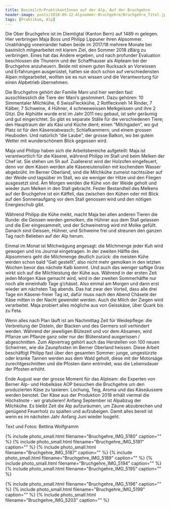 ```yaml
---
title: Basimilch–PraktikantInnen auf der Alp, Auf der Bruchgehre
header-image: posts/2018-09-12-Alpsommer-Bruchgehre/Bruchgehre_Titel.jpg
tags: [Praktikum, Alp]
---
```

 
Die Ober Bruchgehre ist im Diemtigtal (Kanton Bern) auf 1489 m gelegen. Hier verbringen Maja Boss und Philipp Lippuner ihren Alpsommer. Unabhängig voneinander haben beide im 2017/18 mehrere Monate bei basimilch mitgearbeitet mit klarem Ziel, den Sommer 2018 zBärg zu verbringen. Eines hat das Andere ergeben, und nach profunder Evaluation beschlossen die Thunerin und der Schaffhauser als Alpteam bei der Bruchgehre anzuheuern. Beide mit einem guten Rucksack an Vorwissen und Erfahrungen ausgerüstet, hatten sie doch schon auf verschiedensten Alpen mitgearbeitet, wollten sie es nun wissen und die Verantwortung für einen Alpbetrieb übernehmen.
 
Die Bruchgehre gehört der Familie Mani und hier werden fast ausschliesslich die Tiere der Mani’s gesömmert. Dazu gehören: 10 Simmentaler Milchkühe, 6 SwissFleckkühe, 2 Rotfleckvieh 14 Rinder, 7 Kälber, 7 Schweine, 4 Hühner, 4 schneeweissen Melkgeissen und ihre 2 Gitzi. Die Alphütte wurde erst im Jahr 2011 neu gebaut, ist sehr geräumig und gut eingerichtet. So gibt es separate Ställe für die verschiedenen Tiere; den Hauptraum der als Käsi und Küche dient; einen “Milchgaden”, wo gut Platz ist für den Käsereiabwasch; Schlafkammern; und einem grossen Heuboden. Und natürlich “die Laube”, der grosse Balkon, wo bei gutem Wetter mit wunderschönem Blick gegessen wird.

Maja und Philipp haben sich die Arbeitsbereiche aufgeteilt: Maja ist verantwortlich für die Käserei, während Philipp im Stall und beim Melken der Chef ist. Sie stehen um 5h auf. Zuallererst wird der Holzofen eingefeuert, denn vor dem Käsen werden alle Käsereiutensilien mit kochendem Wasser abgebrüht. Im Berner Oberland, sind die Milchkühe zumeist  nachtsüber auf der Weide und tagsüber im Stall, wo sie weniger der Hitze und den Fliegen ausgesetzt sind. Am Morgen  werden die Kühe von der Weide geholt und wieder zum Melken  in den Stall gebracht. Fester Bestandteil des Melkens auf der Bruchgehre ist ein Käffeli, das zwischen den Kühen oder mit Blick auf den Sonnenaufgang vor dem Stall genossen wird und  den nötigen Energieschub gibt.

Während Philipp die Kühe melkt, macht Maja bei allen anderen Tieren die Runde: die Geissen werden gemolken, die Hühner aus dem Stall gelassen und die Eier eingesammelt, und der Schweinetrog wird mit Molke gefüllt. Danach sind Geissen, Hühner, und Schweine frei und streunen den ganzen Tag nach Belieben auf der Alp herum.

Einmal im Monat ist Milchwägung angesagt: die Milchmenge jeder Kuh wird gewogen und ins Journal eingetragen. In der zweiten Hälfte des Alpsommers geht die Milchmenge deutlich zurück: die meisten Kühe werden schon bald “Galt gestellt”, also nicht mehr gemolken in den letzten Wochen bevor das nächste Kalb kommt. Und auch das weniger saftige Gras wirkt sich auf die Milchleistung der Kühe aus. Während in der ersten Zeit jeden Morgen Käse gemacht wird, wird in der zweiten Sommerhälfte nur noch alle eineinhalb Tage g’chäset. Also einmal am Morgen und dann erst wieder am nächsten Tag abends. Das hat zwar den Vorteil, dass alle drei Tage ein Käserei-freier Tag ist, dafür muss nach den Abend Chäsete der Käse mitten in der Nacht gewendet werden. Auch die Milch der Ziegen wird verarbeitet. Maja probiert alles mögliche aus von Geisskäse, über Quark bis zu Feta. 

Wenn alles nach Plan läuft ist am Nachmittag Zeit für Weidepflege: die Verbreitung der  Disteln, der Blacken und des Germers soll verhindert werden. Während der jeweiligen Blütezeit und vor dem Absamen, wird Pflanze um Pflanze ganz oder nur der Blütenstand ausgerissen / abgeschnitten. Zum Alpvertrag gehört auch das Herstellen von 100 neuen Schwirren, wie die Zaunpfosten im Berner Oberland heissen. Diese Arbeit beschäftigt Philipp fast über den gesamten Sommer: junge, umgestürzte oder kranke Tannen werden aus dem Wald geholt, diese mit der Motorsäge zurechtgeschnitten und die Pfosten dann entrindet, was die Lebensdauer der Pfosten erhöht.

Ende August war der grosse Moment für das Alpteam: die Experten von Berner Alp- und Hobelkäse AOP besuchen die Bruchgehre um den produzierten Käse zu taxieren. Lochung, Teig, Aroma und das Käseäussere werden benotet. Der Käse aus der Produktion 2018 erhält viermal die Höchstnote - wir gratulieren! 
Anfang September ist Alpabzug der Milchkühe. Es bleibt Zeit die Alp aufzuräumen, um Zäune abzubrechen und genügend Feuerholz zu spalten und aufzubeigen. Damit alles bereit ist wenn es im nächsten Jahr Anfang Juni wieder losgeht.



Text und Fotos: Bettina Wolfgramm

{% include photo_small.html filename="Bruchgehre_IMG_5180" caption="" %}
{% include photo_small.html filename="Bruchgehre_IMG_5181" caption="" %}
{% include photo_small.html filename="Bruchgehre_IMG_5187" caption="" %}
{% include photo_small.html filename="Bruchgehre_IMG_5189" caption="" %}
{% include photo_small.html filename="Bruchgehre_IMG_5194" caption="" %}
{% include photo_small.html filename="Bruchgehre_IMG_5195" caption="" %}

{% include photo_small.html filename="Bruchgehre_IMG_5196" caption="" %}
{% include photo_small.html filename="Bruchgehre_IMG_5199" caption="" %}
{% include photo_small.html filename="Bruchgehre_IMG_5203" caption="" %}
